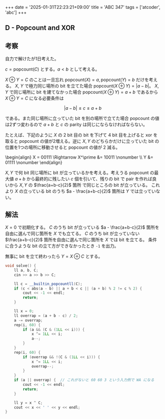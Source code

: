+++
date = '2025-01-31T22:23:21+09:00'
title = 'ABC 347'
tags = ['atcoder', 'abc']
+++

## D - Popcount and XOR

## 考察

自力で解けたが1日考えた。

$c = \mathrm{popcount}(C)$ とする。$a<b$ として考える。

$X \oplus Y = C$ のことは一旦忘れ $\mathrm{popcount}(X) = a, \mathrm{popcount}(Y) = b$ だけを考える。
$X$, $Y$ で極力同じ場所の bit を立てた場合 $\mathrm{popcount}(X \oplus Y) = |a-b|$。
$X$, $Y$ で同じ場所に bit を建てなかった場合 $\mathrm{popcount}(X \oplus Y) = a+b$ であるから $X \oplus Y = C$ になる必要条件は

$$
    |a-b| \leq c \leq a+b
$$

である。また同じ場所に立っていた bit を別の場所で立てた場合 popcount の値は2ずつ変わるので $a+b$ と $c$ の parity は同じにならなければならない。

たとえば、下記のように $X$ の 2 bit 目の bit を下げて 4 bit 目を上げると xor を取ると popcount の値が2増える。逆に $X,Y$ のどちらかだけに立っていた bit の位置を1つの場所に移動させると popcount の値が 2 減る。

<!-- dprint-ignore -->
\begin{align}
    X = 00111 \Rightarrow X^\prime &= 10011 \nonumber \\\\
    Y &= 01111 \nonumber
\end{align}

$X, Y$ で何 bit 同じ場所に bit が立っているかを考える。考えうる popcount の最大値 $a+b$ から最終的に残したい $c$ 個を引いて、残りの bit で pair を作れば良いから $X, Y$ の $\frac{a+b-c}{2}$ 箇所 で同じところの bit が立っている。
これより $X$ の立っている bit のうち $a - \frac{a+b-c}{2}$ 箇所は $Y$ では立っていない。

## 解法

$X = 0$ で初期化する。
$C$ のうち bit が立っている $a - \frac{a+b-c}{2}$ 箇所を自由に選んで同じ箇所を $X$ でも立てる。
$C$ のうち bit が立っていない $\frac{a+b-c}{2}$ 箇所を自由に選んで同じ箇所を $X$ では bit を立てる。
条件に合うような bit の立て方ができなかったとき `-1` を出力。

無事に bit を立て終わったら $Y = X \oplus C$ とする。

```cpp
void solve() {
    ll a, b, C;
    cin >> a >> b >> C;

    ll c = __builtin_popcountll(C);
    if (c < abs(a - b) || a + b < c || (a + b) % 2 != c % 2) {
        cout << -1 << endl;
        return;
    }

    ll x = 0;
    ll overrap = (a + b - c) / 2;
    a -= overrap;
    rep(i, 60) {
        if (a && (C & (1LL << i))) {
            x ^= 1LL << i;
            a--;
        }
    }
    rep(i, 60) {
        if (overrap && !(C & (1LL << i))) {
            x ^= 1LL << i;
            overrap--;
        }
    }
    if (a || overrap) {  // これがないと 60 60 3 という入力例で WA になる
        cout << -1 << endl;
        return;
    }

    ll y = x ^ C;
    cout << x << ' ' << y << endl;
}
```
